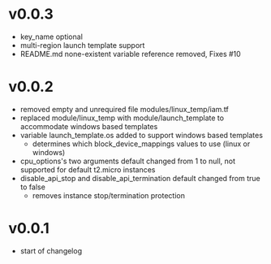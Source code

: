 # v0.0.3
* key_name optional
* multi-region launch template support
* README.md none-existent variable reference removed, Fixes #10

# v0.0.2
* removed empty and unrequired file modules/linux_temp/iam.tf
* replaced module/linux_temp with module/launch_template to accommodate windows based templates
* variable launch_template.os added to support windows based templates
    - determines which block_device_mappings values to use (linux or windows)
* cpu_options's two arguments default changed from 1 to null, not supported for default t2.micro instances
* disable_api_stop and disable_api_termination default changed from true to false
    - removes instance stop/termination protection

# v0.0.1
* start of changelog 
